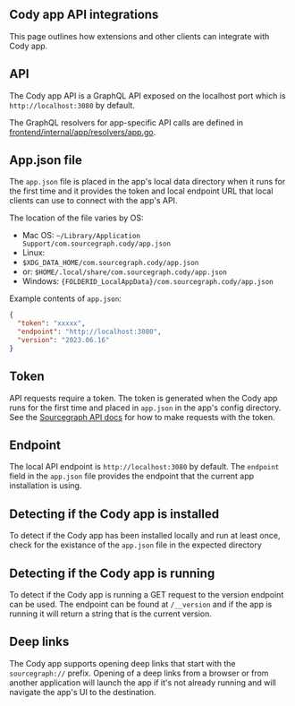 ## Cody app API integrations

This page outlines how extensions and other clients can integrate with Cody app.

## API

The Cody app API is a GraphQL API exposed on the localhost port which is `http://localhost:3080` by default.

The GraphQL resolvers for app-specific API calls are defined in [frontend/internal/app/resolvers/app.go](https://sourcegraph.com/github.com/sourcegraph/sourcegraph@main/-/blob/cmd/frontend/internal/app/resolvers/app.go).

## App.json file

The `app.json` file is placed in the app's local data directory when it runs for the first time and it provides the token and local endpoint URL that local clients can use to connect with the app's API.

The location of the file varies by OS:

- Mac OS: `~/Library/Application Support/com.sourcegraph.cody/app.json`
- Linux:
 - `$XDG_DATA_HOME/com.sourcegraph.cody/app.json`
 - or: `$HOME/.local/share/com.sourcegraph.cody/app.json`
- Windows: `{FOLDERID_LocalAppData}/com.sourcegraph.cody/app.json`

Example contents of `app.json`:

```json
{
  "token": "xxxxx",
  "endpoint": "http://localhost:3080",
  "version": "2023.06.16"
}
```

## Token

API requests require a token. The token is generated when the Cody app runs for the first time and placed in `app.json` in the app's config directory. See the [Sourcegraph API docs](../../../api/graphql/index.md) for how to make requests with the token.

## Endpoint

The local API endpoint is `http://localhost:3080` by default. The `endpoint` field in the `app.json` file provides the endpoint that the current app installation is using.

## Detecting if the Cody app is installed

To detect if the Cody app has been installed locally and run at least once, check for the existance of the `app.json` file in the expected directory

## Detecting if the Cody app is running

To detect if the Cody app is running a GET request to the version endpoint can be used.  The endpoint can be found at `/__version` and if the app is running it will return a string that is the current version.
## Deep links

The Cody app supports opening deep links that start with the `sourcegraph://` prefix. Opening of a deep links from a browser or from another application will launch the app if it's not already running and will navigate the app's UI to the destination.
